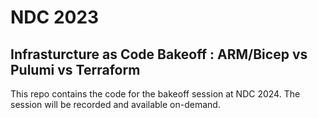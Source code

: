 # NDC 2023

## Infrasturcture as Code Bakeoff : ARM/Bicep vs Pulumi vs Terraform

This repo contains the code for the bakeoff session at NDC 2024. The session will be recorded and available on-demand.